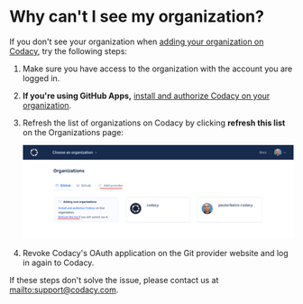 # Why can't I see my organization?

If you don't see your organization when [adding your organization on Codacy](../../organizations/what-are-synced-organizations.md#adding-an-organization), try the following steps:

1.  Make sure you have access to the organization with the account you are logged in.
2.  **If you're using GitHub Apps,** [install and authorize Codacy on your organization](https://github.com/apps/codacy-production/installations/new).
3.  Refresh the list of organizations on Codacy by clicking **refresh this list** on the Organizations page:

    ![Refresh the list of organizations](images/organization-refresh-list.png)

4.  Revoke Codacy's OAuth application on the Git provider website and log in again to Codacy.

If these steps don't solve the issue, please contact us at <mailto:support@codacy.com>.
